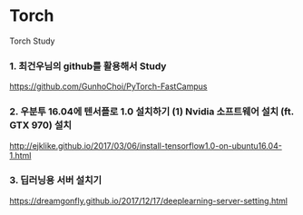 # Torch
Torch Study
### 1. 최건우님의 github를 활용해서 Study 
https://github.com/GunhoChoi/PyTorch-FastCampus

### 2. 우분투 16.04에 텐서플로 1.0 설치하기 (1) Nvidia 소프트웨어 설치 (ft. GTX 970) 설치
http://ejklike.github.io/2017/03/06/install-tensorflow1.0-on-ubuntu16.04-1.html

### 3. 딥러닝용 서버 설치기
https://dreamgonfly.github.io/2017/12/17/deeplearning-server-setting.html
